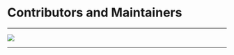 # Contributors and Maintainers 

---

<a href="https://github.com/sidmadke/E-bags/graphs/contributors">
  <img align="center" src="https://contrib.rocks/image?max=100&repo=sidmadke/E-bags" />
</a>

---
